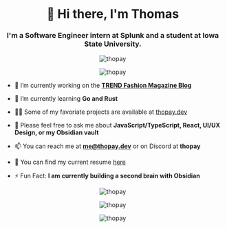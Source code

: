 <h1 align="center">👋 Hi there, I'm Thomas</h1>
<h3 align="center">I'm a Software Engineer intern at Splunk and a student at Iowa State University.</h3>

<p align="center"> <img src="https://komarev.com/ghpvc/?username=thopay&label=Profile%20views&color=0e75b6&style=flat" alt="thopay" /> </p>

<p align="center"><img src="https://github-profile-trophy.vercel.app/?username=thopay&no-frame=true&theme=onedark&title=Joined2020,Commits,Repositories,Stars,Followers,Issues" alt="thopay" /></p>

- 👷 I’m currently working on the **[TREND Fashion Magazine Blog](https://www.trendmagisu.com/)**

- 🌱 I’m currently learning **Go and Rust**

- 👨‍💻 Some of my favoriate projects are available at [thopay.dev](https://thopay.dev/)

- 💬 Please feel free to ask me about **JavaScript/TypeScript, React, UI/UX Design, or my Obsidian vault**

- 📫 You can reach me at **me@thopay.dev** or on Discord at **thopay**

- 📝 You can find my current resume [here](https://github.com/thopay/thopay/blob/main/Current%20Resume.pdf)

- ⚡ Fun Fact: **I am currently building a second brain with Obsidian**

<p align="center"><img align="center" src="https://github-readme-stats.vercel.app/api/top-langs?username=thopay&show_icons=true&locale=en&layout=compact" alt="thopay" /></p>

<p align="center"><img align="center" src="https://github-readme-streak-stats.herokuapp.com/?user=thopay&" alt="thopay" /></p>
<p align="center"><img align="center" src="https://github-readme-stats.vercel.app/api?username=thopay&show_icons=true&locale=en" alt="thopay" /></p>
